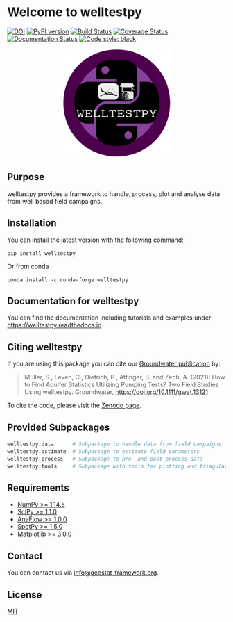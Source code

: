 # Welcome to welltestpy

[![DOI](https://zenodo.org/badge/DOI/10.5281/zenodo.1229051.svg)](https://doi.org/10.5281/zenodo.1229051)
[![PyPI version](https://badge.fury.io/py/welltestpy.svg)](https://badge.fury.io/py/welltestpy)
[![Build Status](https://github.com/GeoStat-Framework/welltestpy/workflows/Continuous%20Integration/badge.svg?branch=main)](https://github.com/GeoStat-Framework/welltestpy/actions)
[![Coverage Status](https://coveralls.io/repos/github/GeoStat-Framework/welltestpy/badge.svg?branch=main)](https://coveralls.io/github/GeoStat-Framework/welltestpy?branch=main)
[![Documentation Status](https://readthedocs.org/projects/welltestpy/badge/?version=latest)](https://geostat-framework.readthedocs.io/projects/welltestpy/en/latest/?badge=latest)
[![Code style: black](https://img.shields.io/badge/code%20style-black-000000.svg)](https://github.com/ambv/black)

<p align="center">
<img src="https://raw.githubusercontent.com/GeoStat-Framework/welltestpy/main/docs/source/pics/WTP.png" alt="welltestpy-LOGO" width="251px"/>
</p>

## Purpose

welltestpy provides a framework to handle, process, plot and analyse data from well based field campaigns.


## Installation

You can install the latest version with the following command:

    pip install welltestpy

Or from conda

    conda install -c conda-forge welltestpy


## Documentation for welltestpy

You can find the documentation including tutorials and examples under
https://welltestpy.readthedocs.io.


## Citing welltestpy

If you are using this package you can cite our
[Groundwater publication](https://doi.org/10.1111/gwat.13121) by:

> Müller, S., Leven, C., Dietrich, P., Attinger, S. and Zech, A. (2021):
> How to Find Aquifer Statistics Utilizing Pumping Tests? Two Field Studies Using welltestpy.
> Groundwater, https://doi.org/10.1111/gwat.13121

To cite the code, please visit the [Zenodo page](https://doi.org/10.5281/zenodo.1229051).


## Provided Subpackages

```python
welltestpy.data      # Subpackage to handle data from field campaigns
welltestpy.estimate  # Subpackage to estimate field parameters
welltestpy.process   # Subpackage to pre- and post-process data
welltestpy.tools     # Subpackage with tools for plotting and triagulation
```


## Requirements

- [NumPy >= 1.14.5](https://www.numpy.org)
- [SciPy >= 1.1.0](https://www.scipy.org)
- [AnaFlow >= 1.0.0](https://github.com/GeoStat-Framework/AnaFlow)
- [SpotPy >= 1.5.0](https://github.com/thouska/spotpy)
- [Matplotlib >= 3.0.0](https://matplotlib.org)


## Contact

You can contact us via <info@geostat-framework.org>.


## License

[MIT](https://github.com/GeoStat-Framework/welltestpy/blob/main/LICENSE)
